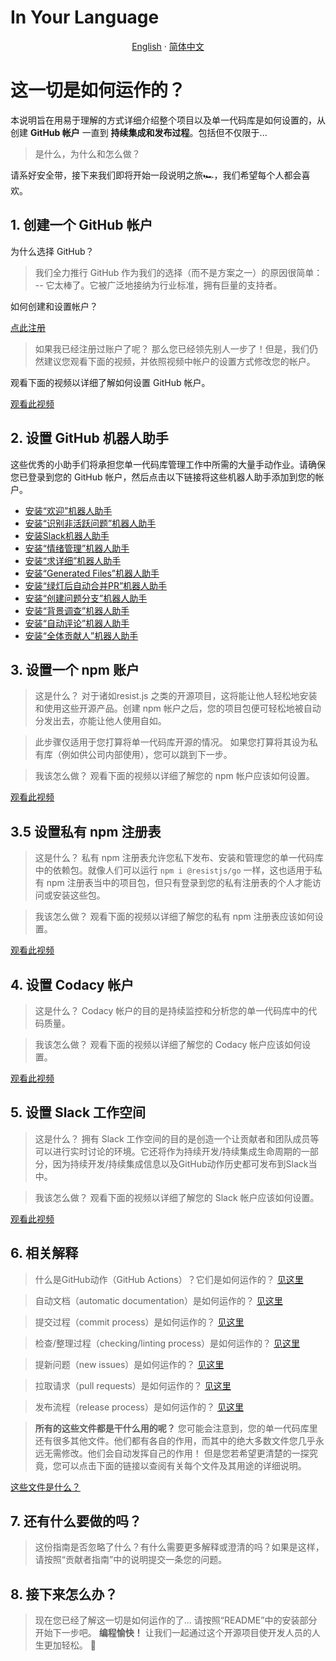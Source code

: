 # In Your Language

<p align="center">
  <a href="https://github.com/resist-js/resist/blob/master/docs/en-US/GITHUB_SETUP.md"
    >English</a>
  ·
  <a
    href="https://github.com/resist-js/resist/blob/master/docs/zh-CN/GITHUB_SETUP.md"
    >简体中文</a>
</p>

# 这一切是如何运作的？

本说明旨在用易于理解的方式详细介绍整个项目以及单一代码库是如何设置的，从创建 **GitHub 帐户** 一直到 **持续集成和发布过程**。包括但不仅限于...

> 是什么，为什么和怎么做？

请系好安全带，接下来我们即将开始一段说明之旅🏎，我们希望每个人都会喜欢。

## 1. 创建一个 GitHub 帐户

为什么选择 GitHub？

> 我们全力推行 GitHub 作为我们的选择（而不是方案之一）的原因很简单：
> -- 它太棒了。它被广泛地接纳为行业标准，拥有巨量的支持者。

如何创建和设置帐户？

[点此注册](https://github.com/join)

> 如果我已经注册过账户了呢？
> 那么您已经领先别人一步了！但是，我们仍然建议您观看下面的视频，并依照视频中帐户的设置方式修改您的帐户。

观看下面的视频以详细了解如何设置 GitHub 帐户。

[观看此视频](https://raw.githubusercontent.com/resist-js/resist/master/docs/en-US/Setup_GitHub.mp4)

## 2. 设置 GitHub 机器人助手

这些优秀的小助手们将承担您单一代码库管理工作中所需的大量手动作业。请确保您已登录到您的 GitHub 帐户，然后点击以下链接将这些机器人助手添加到您的帐户。

- [安装“欢迎”机器人助手](https://probot.github.io/apps/welcome/)
- [安装“识别非活跃问题”机器人助手](https://github.com/marketplace/stale)
- [安装Slack机器人助手](https://slack.github.com/)
- [安装“情绪管理”机器人助手](https://probot.github.io/apps/sentiment-bot/)
- [安装“求详细”机器人助手](https://probot.github.io/apps/request-info/)
- [安装“Generated Files”机器人助手](https://github.com/apps/generated-files-bot)
- [安装“绿灯后自动合并PR”机器人助手](https://github.com/apps/gcf-merge-on-green)
- [安装“创建问题分支”机器人助手](https://github.com/apps/create-issue-branch)
- [安装“背景调查”机器人助手](https://github.com/apps/background-check)
- [安装“自动评论”机器人助手](https://github.com/apps/auto-comment)
- [安装“全体贡献人”机器人助手](https://github.com/apps/allcontributors/installations/new)

## 3. 设置一个 npm 账户

> 这是什么？
> 对于诸如resist.js 之类的开源项目，这将能让他人轻松地安装和使用这些开源产品。创建 npm 帐户之后，您的项目包便可轻松地被自动分发出去，亦能让他人使用自如。

> 此步骤仅适用于您打算将单一代码库开源的情况。
> 如果您打算将其设为私有库（例如供公司内部使用），您可以跳到下一步。

> 我该怎么做？
> 观看下面的视频以详细了解您的 npm 帐户应该如何设置。

[观看此视频](https://raw.githubusercontent.com/resist-js/resist/master/docs/en-US/Setup_npm.mp4)

## 3.5 设置私有 npm 注册表

> 这是什么？
> 私有 npm 注册表允许您私下发布、安装和管理您的单一代码库中的依赖包。就像人们可以运行 `npm i @resistjs/go` 一样，这也适用于私有 npm 注册表当中的项目包，但只有登录到您的私有注册表的个人才能访问或安装这些包。

> 我该怎么做？
> 观看下面的视频以详细了解您的私有 npm 注册表应该如何设置。

[观看此视频](https://raw.githubusercontent.com/resist-js/resist/master/docs/en-US/Setup_npm_private.mp4)

## 4. 设置 Codacy 帐户

> 这是什么？
> Codacy 帐户的目的是持续监控和分析您的单一代码库中的代码质量。

> 我该怎么做？
> 观看下面的视频以详细了解您的 Codacy 帐户应该如何设置。

[观看此视频](https://raw.githubusercontent.com/resist-js/resist/master/docs/en-US/Setup_Codacy.mp4)

## 5. 设置 Slack 工作空间

> 这是什么？
> 拥有 Slack 工作空间的目的是创造一个让贡献者和团队成员等可以进行实时讨论的环境。它还将作为持续开发/持续集成生命周期的一部分，因为持续开发/持续集成信息以及GitHub动作历史都可发布到Slack当中。

> 我该怎么做？
> 观看下面的视频以详细了解您的 Slack 帐户应该如何设置。

[观看此视频](https://raw.githubusercontent.com/resist-js/resist/master/docs/en-US/Setup_Slack.mp4) 

## 6. 相关解释

> 什么是GitHub动作（GitHub Actions）？它们是如何运作的？
> [见这里](./docs/en-US/GITHUB_ACTIONS.md)

> 自动文档（automatic documentation）是如何运作的？
> [见这里](./docs/en-US/GITHUB_DOCS.md)

> 提交过程（commit process）是如何运作的？
> [见这里](./docs/en-US/GITHUB_COMMIT.md)

> 检查/整理过程（checking/linting process）是如何运作的？
> [见这里](./docs/en-US/GITHUB_CHECKS.md)

> 提新问题（new issues）是如何运作的？
> [见这里](./docs/en-US/GITHUB_ISSUES.md)

> 拉取请求（pull requests）是如何运作的？
> [见这里](./docs/en-US/GITHUB_PR.md)

> 发布流程（release process）是如何运作的？
> [见这里](./docs/en-US/GITHUB_RELEASE.md)

> **所有的这些文件都是干什么用的呢？**
> 您可能会注意到，您的单一代码库里还有很多其他文件。他们都有各自的作用，而其中的绝大多数文件您几乎永远无需修改。他们会自动发挥自己的作用！
> 但是您若希望更清楚的一探究竟，您可以点击下面的链接以查阅有关每个文件及其用途的详细说明。

[这些文件是什么？](./docs/en-US/STRUCTURE.md)

## 7. 还有什么要做的吗？

> 这份指南是否忽略了什么？有什么需要更多解释或澄清的吗？如果是这样，请按照“贡献者指南”中的说明提交一条您的问题。

## 8. 接下来怎么办？

> 现在您已经了解这一切是如何运作的了...
> 请按照“README”中的安装部分开始下一步吧。
> **编程愉快！** 让我们一起通过这个开源项目使开发人员的人生更加轻松。 🎉